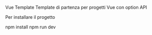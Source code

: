 Vue Template
Template di partenza per progetti Vue con option API

Per installare il progetto

npm install
npm run dev